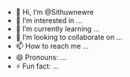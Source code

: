 - 👋 Hi, I’m @Sithuwnewre
- 👀 I’m interested in ...
- 🌱 I’m currently learning ...
- 💞️ I’m looking to collaborate on ...
- 📫 How to reach me ...
- 😄 Pronouns: ...
- ⚡ Fun fact: ...

<!---
Sithuwnewre/Sithuwnewre is a ✨ special ✨ repository because its `README.md` (this file) appears on your GitHub profile.
You can click the Preview link to take a look at your changes.
--->
